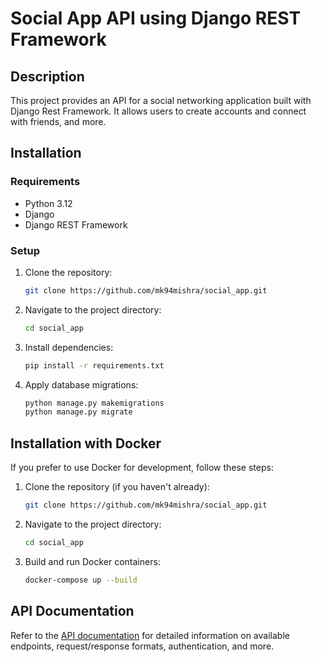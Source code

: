 # Social App API using Django REST Framework

## Description

This project provides an API for a social networking application built with Django Rest Framework. It allows users to create accounts and connect with friends, and more.

## Installation

### Requirements

- Python 3.12
- Django
- Django REST Framework

### Setup

1. Clone the repository:

    ```bash
    git clone https://github.com/mk94mishra/social_app.git
    ```

2. Navigate to the project directory:

    ```bash
    cd social_app
    ```

3. Install dependencies:

    ```bash
    pip install -r requirements.txt
    ```

4. Apply database migrations:

    ```bash
    python manage.py makemigrations
    python manage.py migrate
    ```

## Installation with Docker

If you prefer to use Docker for development, follow these steps:

1. Clone the repository (if you haven't already):

    ```bash
    git clone https://github.com/mk94mishra/social_app.git
    ```

2. Navigate to the project directory:

    ```bash
    cd social_app
    ```

3. Build and run Docker containers:

    ```bash
    docker-compose up --build
    ```

## API Documentation

Refer to the [API documentation](https://documenter.getpostman.com/view/29746800/2sA35HVzi4) for detailed information on available endpoints, request/response formats, authentication, and more.

